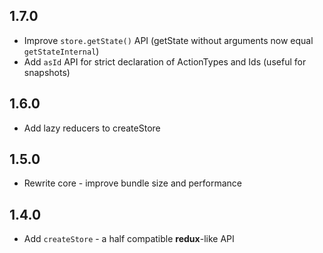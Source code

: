## 1.7.0

- Improve `store.getState()` API (getState without arguments now equal `getStateInternal`)
- Add `asId` API for strict declaration of ActionTypes and Ids (useful for snapshots)

## 1.6.0

- Add lazy reducers to createStore

## 1.5.0

- Rewrite core - improve bundle size and performance

## 1.4.0

- Add `createStore` - a half compatible **redux**-like API
